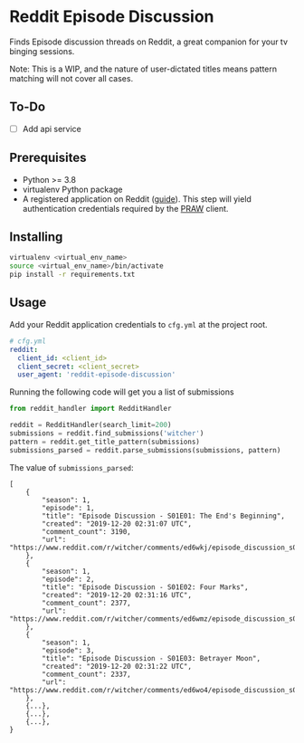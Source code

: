 # Reddit Episode Discussion

Finds Episode discussion threads on Reddit, a great companion for your tv binging sessions.

Note: This is a WIP, and the nature of user-dictated titles means pattern matching will not cover all cases.

## To-Do
- [ ] Add api service

## Prerequisites
- Python >= 3.8
- virtualenv Python package
- A registered application on Reddit ([guide](https://old.reddit.com/prefs/apps/)). This step will yield authentication credentials required by the [PRAW](https://praw.readthedocs.io/en/stable/index.html) client.

## Installing
```bash
virtualenv <virtual_env_name>
source <virtual_env_name>/bin/activate
pip install -r requirements.txt
```


## Usage
Add your Reddit application credentials to `cfg.yml` at the project root.
```yaml
# cfg.yml
reddit:
  client_id: <client_id>
  client_secret: <client_secret>
  user_agent: 'reddit-episode-discussion'
```

Running the following code will get you a list of submissions
```python
from reddit_handler import RedditHandler

reddit = RedditHandler(search_limit=200)
submissions = reddit.find_submissions('witcher')
pattern = reddit.get_title_pattern(submissions)
submissions_parsed = reddit.parse_submissions(submissions, pattern)
```

The value of `submissions_parsed`:
```
[
    {
        "season": 1,
        "episode": 1,
        "title": "Episode Discussion - S01E01: The End's Beginning",
        "created": "2019-12-20 02:31:07 UTC",
        "comment_count": 3190,
        "url": "https://www.reddit.com/r/witcher/comments/ed6wkj/episode_discussion_s01e01_the_ends_beginning/",
    },
    {
        "season": 1,
        "episode": 2,
        "title": "Episode Discussion - S01E02: Four Marks",
        "created": "2019-12-20 02:31:16 UTC",
        "comment_count": 2377,
        "url": "https://www.reddit.com/r/witcher/comments/ed6wmz/episode_discussion_s01e02_four_marks/",
    },
    {
        "season": 1,
        "episode": 3,
        "title": "Episode Discussion - S01E03: Betrayer Moon",
        "created": "2019-12-20 02:31:22 UTC",
        "comment_count": 2337,
        "url": "https://www.reddit.com/r/witcher/comments/ed6wo4/episode_discussion_s01e03_betrayer_moon/",
    },
    {...},
    {...},
    {...},
}
```